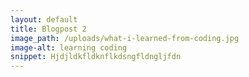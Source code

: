 ```yaml
---
layout: default
title: Blogpost 2
image_path: /uploads/what-i-learned-from-coding.jpg
image-alt: learning coding
snippet: Hjdjldkfldknflkdsngfldngljfdn
---
```

